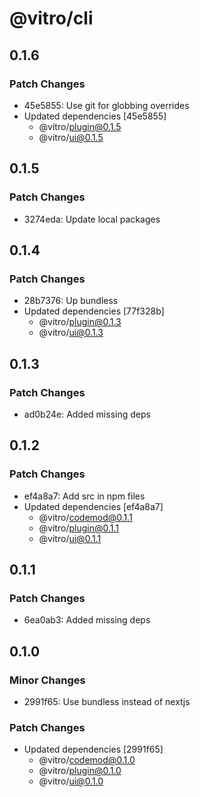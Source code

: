 # @vitro/cli

## 0.1.6

### Patch Changes

- 45e5855: Use git for globbing overrides
- Updated dependencies [45e5855]
  - @vitro/plugin@0.1.5
  - @vitro/ui@0.1.5

## 0.1.5

### Patch Changes

- 3274eda: Update local packages

## 0.1.4

### Patch Changes

- 28b7376: Up bundless
- Updated dependencies [77f328b]
  - @vitro/plugin@0.1.3
  - @vitro/ui@0.1.3

## 0.1.3

### Patch Changes

- ad0b24e: Added missing deps

## 0.1.2

### Patch Changes

- ef4a8a7: Add src in npm files
- Updated dependencies [ef4a8a7]
  - @vitro/codemod@0.1.1
  - @vitro/plugin@0.1.1
  - @vitro/ui@0.1.1

## 0.1.1

### Patch Changes

- 6ea0ab3: Added missing deps

## 0.1.0

### Minor Changes

- 2991f65: Use bundless instead of nextjs

### Patch Changes

- Updated dependencies [2991f65]
  - @vitro/codemod@0.1.0
  - @vitro/plugin@0.1.0
  - @vitro/ui@0.1.0
